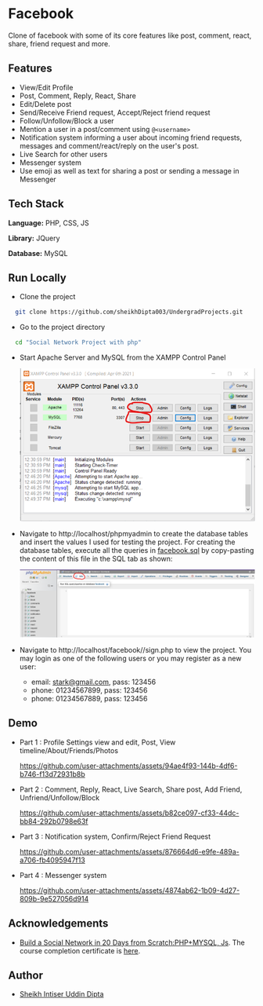 
# Facebook

Clone of facebook with some of its core features like post, comment, react, share, friend request and more. 


## Features

- View/Edit Profile
- Post, Comment, Reply, React, Share
- Edit/Delete post
- Send/Receive Friend request, Accept/Reject friend request
- Follow/Unfollow/Block a user
- Mention a user in a post/comment using ```@<username>```
- Notification system informing a user about incoming friend requests, messages and comment/react/reply on the user's post.
- Live Search for other users
- Messenger system
- Use emoji as well as text for sharing a post or sending a message in Messenger


## Tech Stack

**Language:** PHP, CSS, JS

**Library:** JQuery

**Database:** MySQL


## Run Locally

- Clone the project

```bash
  git clone https://github.com/sheikhDipta003/UndergradProjects.git
```

- Go to the project directory

```bash
  cd "Social Network Project with php"
```

- Start Apache Server and MySQL from the XAMPP Control Panel

  ![Start apache mysql from xampp](https://github.com/sheikhDipta003/UndergradProjects/blob/5a350f05e97dc75771af6314f6fe3f823908c25e/Social%20Network%20Project%20with%20php/doc_images/xampp_server_start.png)

- Navigate to http://localhost/phpmyadmin to create the database tables and insert the values I used for testing the project. For creating the database tables, execute all the queries in [facebook.sql](https://github.com/sheikhDipta003/UndergradProjects/blob/5a350f05e97dc75771af6314f6fe3f823908c25e/Social%20Network%20Project%20with%20php/facebook.sql) by copy-pasting the content of this file in the SQL tab as shown:

  ![Create database](https://github.com/sheikhDipta003/UndergradProjects/blob/5a350f05e97dc75771af6314f6fe3f823908c25e/Social%20Network%20Project%20with%20php/doc_images/click_on_sql_tab.png)

- Navigate to http://localhost/facebook//sign.php to view the project. You may login as one of the following users or you may register as a new user:
  - email: stark@gmail.com, pass: 123456
  - phone: 01234567899, pass: 123456
  - phone: 01234567889, pass: 123456


## Demo

- Part 1 : Profile Settings view and edit, Post, View timeline/About/Friends/Photos
  
  https://github.com/user-attachments/assets/94ae4f93-144b-4df6-b746-f13d72931b8b

- Part 2 : Comment, Reply, React, Live Search, Share post, Add Friend, Unfriend/Unfollow/Block

  https://github.com/user-attachments/assets/b82ce097-cf33-44dc-bb84-292b0798e63f

- Part 3 : Notification system, Confirm/Reject Friend Request

  https://github.com/user-attachments/assets/876664d6-e9fe-489a-a706-fb4095947f13

- Part 4 : Messenger system

  https://github.com/user-attachments/assets/4874ab62-1b09-4d27-809b-9e527056d914


## Acknowledgements

 - [Build a Social Network in 20 Days from Scratch:PHP+MYSQL, Js](https://www.udemy.com/course/build-social-network-in-20-days/). The course completion certificate is [here](/path/to/cert).



## Author

- [Sheikh Intiser Uddin Dipta](https://www.github.com/sheikhDipta003)

